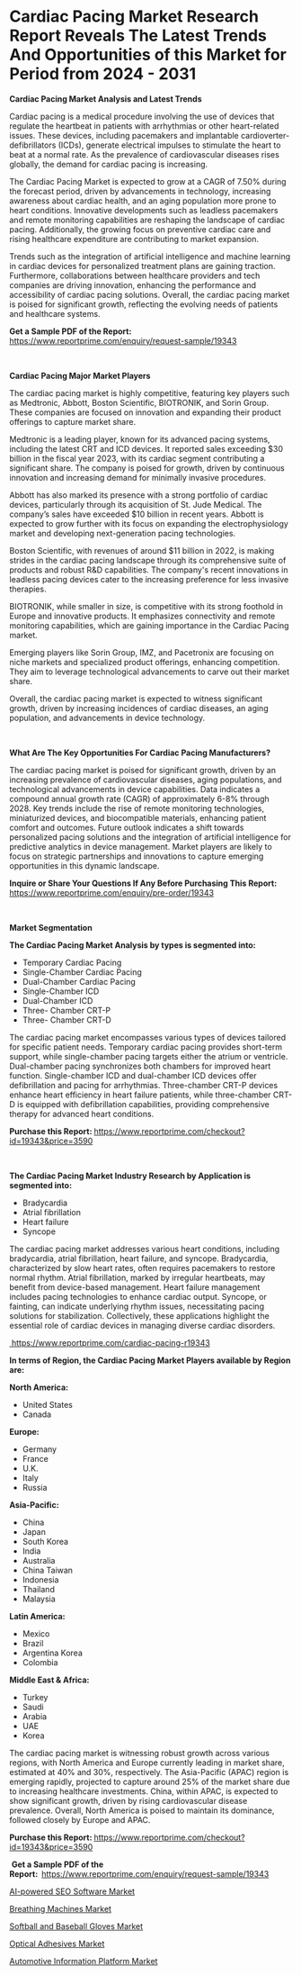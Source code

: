 <p><h1>Cardiac Pacing Market Research Report Reveals The Latest Trends And Opportunities of this Market for Period from 2024 - 2031</h1></p><p><strong>Cardiac Pacing Market Analysis and Latest Trends</strong></p>
<p><p>Cardiac pacing is a medical procedure involving the use of devices that regulate the heartbeat in patients with arrhythmias or other heart-related issues. These devices, including pacemakers and implantable cardioverter-defibrillators (ICDs), generate electrical impulses to stimulate the heart to beat at a normal rate. As the prevalence of cardiovascular diseases rises globally, the demand for cardiac pacing is increasing.</p><p>The Cardiac Pacing Market is expected to grow at a CAGR of 7.50% during the forecast period, driven by advancements in technology, increasing awareness about cardiac health, and an aging population more prone to heart conditions. Innovative developments such as leadless pacemakers and remote monitoring capabilities are reshaping the landscape of cardiac pacing. Additionally, the growing focus on preventive cardiac care and rising healthcare expenditure are contributing to market expansion.</p><p>Trends such as the integration of artificial intelligence and machine learning in cardiac devices for personalized treatment plans are gaining traction. Furthermore, collaborations between healthcare providers and tech companies are driving innovation, enhancing the performance and accessibility of cardiac pacing solutions. Overall, the cardiac pacing market is poised for significant growth, reflecting the evolving needs of patients and healthcare systems.</p></p>
<p><strong>Get a Sample PDF of the Report:&nbsp;</strong> <a href="https://www.reportprime.com/enquiry/request-sample/19343?utm_campaign=48&utm_medium=2&utm_source=Github&utm_content=ia&utm_term=28112024&utm_id=cardiac-pacing">https://www.reportprime.com/enquiry/request-sample/19343</a></p>
<p>&nbsp;</p>
<p><strong>Cardiac Pacing Major Market Players</strong></p>
<p><p>The cardiac pacing market is highly competitive, featuring key players such as Medtronic, Abbott, Boston Scientific, BIOTRONIK, and Sorin Group. These companies are focused on innovation and expanding their product offerings to capture market share. </p><p>Medtronic is a leading player, known for its advanced pacing systems, including the latest CRT and ICD devices. It reported sales exceeding $30 billion in the fiscal year 2023, with its cardiac segment contributing a significant share. The company is poised for growth, driven by continuous innovation and increasing demand for minimally invasive procedures.</p><p>Abbott has also marked its presence with a strong portfolio of cardiac devices, particularly through its acquisition of St. Jude Medical. The company’s sales have exceeded $10 billion in recent years. Abbott is expected to grow further with its focus on expanding the electrophysiology market and developing next-generation pacing technologies.</p><p>Boston Scientific, with revenues of around $11 billion in 2022, is making strides in the cardiac pacing landscape through its comprehensive suite of products and robust R&D capabilities. The company's recent innovations in leadless pacing devices cater to the increasing preference for less invasive therapies.</p><p>BIOTRONIK, while smaller in size, is competitive with its strong foothold in Europe and innovative products. It emphasizes connectivity and remote monitoring capabilities, which are gaining importance in the Cardiac Pacing market.</p><p>Emerging players like Sorin Group, IMZ, and Pacetronix are focusing on niche markets and specialized product offerings, enhancing competition. They aim to leverage technological advancements to carve out their market share.</p><p>Overall, the cardiac pacing market is expected to witness significant growth, driven by increasing incidences of cardiac diseases, an aging population, and advancements in device technology.</p></p>
<p>&nbsp;</p>
<p><strong>What Are The Key Opportunities For Cardiac Pacing Manufacturers?</strong></p>
<p><p>The cardiac pacing market is poised for significant growth, driven by an increasing prevalence of cardiovascular diseases, aging populations, and technological advancements in device capabilities. Data indicates a compound annual growth rate (CAGR) of approximately 6-8% through 2028. Key trends include the rise of remote monitoring technologies, miniaturized devices, and biocompatible materials, enhancing patient comfort and outcomes. Future outlook indicates a shift towards personalized pacing solutions and the integration of artificial intelligence for predictive analytics in device management. Market players are likely to focus on strategic partnerships and innovations to capture emerging opportunities in this dynamic landscape.</p></p>
<p><strong>Inquire or Share Your Questions If Any Before Purchasing This Report:</strong> <a href="https://www.reportprime.com/enquiry/pre-order/19343?utm_campaign=48&utm_medium=2&utm_source=Github&utm_content=ia&utm_term=28112024&utm_id=cardiac-pacing">https://www.reportprime.com/enquiry/pre-order/19343</a></p>
<p>&nbsp;</p>
<p><strong>Market Segmentation</strong></p>
<p><strong>The Cardiac Pacing Market Analysis by types is segmented into:</strong></p>
<p><ul><li>Temporary Cardiac Pacing</li><li>Single-Chamber Cardiac Pacing</li><li>Dual-Chamber Cardiac Pacing</li><li>Single-Chamber ICD</li><li>Dual-Chamber ICD</li><li>Three- Chamber CRT-P</li><li>Three- Chamber CRT-D</li></ul></p>
<p><p>The cardiac pacing market encompasses various types of devices tailored for specific patient needs. Temporary cardiac pacing provides short-term support, while single-chamber pacing targets either the atrium or ventricle. Dual-chamber pacing synchronizes both chambers for improved heart function. Single-chamber ICD and dual-chamber ICD devices offer defibrillation and pacing for arrhythmias. Three-chamber CRT-P devices enhance heart efficiency in heart failure patients, while three-chamber CRT-D is equipped with defibrillation capabilities, providing comprehensive therapy for advanced heart conditions.</p></p>
<p><strong>Purchase this Report:&nbsp;</strong><a href="https://www.reportprime.com/checkout?id=19343&price=3590&utm_campaign=48&utm_medium=2&utm_source=Github&utm_content=ia&utm_term=28112024&utm_id=cardiac-pacing">https://www.reportprime.com/checkout?id=19343&price=3590</a></p>
<p>&nbsp;</p>
<p><strong>The Cardiac Pacing Market Industry Research by Application is segmented into:</strong></p>
<p><ul><li>Bradycardia</li><li>Atrial fibrillation</li><li>Heart failure</li><li>Syncope</li></ul></p>
<p><p>The cardiac pacing market addresses various heart conditions, including bradycardia, atrial fibrillation, heart failure, and syncope. Bradycardia, characterized by slow heart rates, often requires pacemakers to restore normal rhythm. Atrial fibrillation, marked by irregular heartbeats, may benefit from device-based management. Heart failure management includes pacing technologies to enhance cardiac output. Syncope, or fainting, can indicate underlying rhythm issues, necessitating pacing solutions for stabilization. Collectively, these applications highlight the essential role of cardiac devices in managing diverse cardiac disorders.</p></p>
<p><a href="https://www.reportprime.com/cardiac-pacing-r19343?utm_campaign=48&utm_medium=2&utm_source=Github&utm_content=ia&utm_term=28112024&utm_id=cardiac-pacing">&nbsp;https://www.reportprime.com/cardiac-pacing-r19343</a></p>
<p><strong>In terms of Region, the Cardiac Pacing Market Players available by Region are:</strong></p>
<p>
    <p> <strong> North America: </strong>
        <ul>
            <li>United States</li>
            <li>Canada</li>
        </ul>
        </p> 
    <p> <strong> Europe: </strong>
        <ul>
            <li>Germany</li>
            <li>France</li>
            <li>U.K.</li>
            <li>Italy</li>
            <li>Russia</li>
        </ul>
        </p> 
    <p> <strong> Asia-Pacific: </strong>
        <ul>
            <li>China</li>
            <li>Japan</li>
            <li>South Korea</li>
            <li>India</li>
            <li>Australia</li>
            <li>China Taiwan</li>
            <li>Indonesia</li>
            <li>Thailand</li>
            <li>Malaysia</li>
        </ul>
        </p> 
    <p> <strong> Latin America: </strong>
        <ul>
            <li>Mexico</li>
            <li>Brazil</li>
            <li>Argentina Korea</li>
            <li>Colombia</li>
        </ul>
        </p> 
    <p> <strong> Middle East & Africa: </strong>
        <ul>
            <li>Turkey</li>
            <li>Saudi</li>
            <li>Arabia</li>
            <li>UAE</li>
            <li>Korea</li>
        </ul>
    </p>
    </p>
<p><p>The cardiac pacing market is witnessing robust growth across various regions, with North America and Europe currently leading in market share, estimated at 40% and 30%, respectively. The Asia-Pacific (APAC) region is emerging rapidly, projected to capture around 25% of the market share due to increasing healthcare investments. China, within APAC, is expected to show significant growth, driven by rising cardiovascular disease prevalence. Overall, North America is poised to maintain its dominance, followed closely by Europe and APAC.</p></p>
<p><strong>Purchase this Report: </strong><a href="https://www.reportprime.com/checkout?id=19343&price=3590&utm_campaign=48&utm_medium=2&utm_source=Github&utm_content=ia&utm_term=28112024&utm_id=cardiac-pacing">https://www.reportprime.com/checkout?id=19343&price=3590</a></p>
<p>&nbsp;<strong>Get a Sample PDF of the Report:&nbsp;&nbsp;</strong><a href="https://www.reportprime.com/enquiry/request-sample/19343?utm_campaign=48&utm_medium=2&utm_source=Github&utm_content=ia&utm_term=28112024&utm_id=cardiac-pacing">https://www.reportprime.com/enquiry/request-sample/19343</a></p>
<p><strong></strong></p>
<p><p><a href="https://issuu.com/reportprime-2/docs/ai-powered-seo-software-market-size_33feeda08fec2f?utm_campaign=48&utm_medium=2&utm_source=Github&utm_content=ia&utm_term=28112024&utm_id=cardiac-pacing">AI-powered SEO Software Market</a></p><p><a href="https://github.com/kathiestrine5ty/Market-Research-Report-List-1/blob/main/breathing-machines-market.md?utm_campaign=48&utm_medium=2&utm_source=Github&utm_content=ia&utm_term=28112024&utm_id=cardiac-pacing">Breathing Machines Market</a></p><p><a href="https://www.linkedin.com/pulse/revenue-growth-forecast-softball-baseball-gloves-market-npixe?utm_campaign=48&utm_medium=2&utm_source=Github&utm_content=ia&utm_term=28112024&utm_id=cardiac-pacing">Softball and Baseball Gloves Market</a></p><p><a href="https://www.linkedin.com/pulse/optical-adhesives-industry-analysis-market-size-growing-cagr-wjdue?utm_campaign=48&utm_medium=2&utm_source=Github&utm_content=ia&utm_term=28112024&utm_id=cardiac-pacing">Optical Adhesives Market</a></p><p><a href="https://issuu.com/reportprime-2/docs/automotive-information-platform-mar_fb19b0b4788040?utm_campaign=48&utm_medium=2&utm_source=Github&utm_content=ia&utm_term=28112024&utm_id=cardiac-pacing">Automotive Information Platform Market</a></p></p>